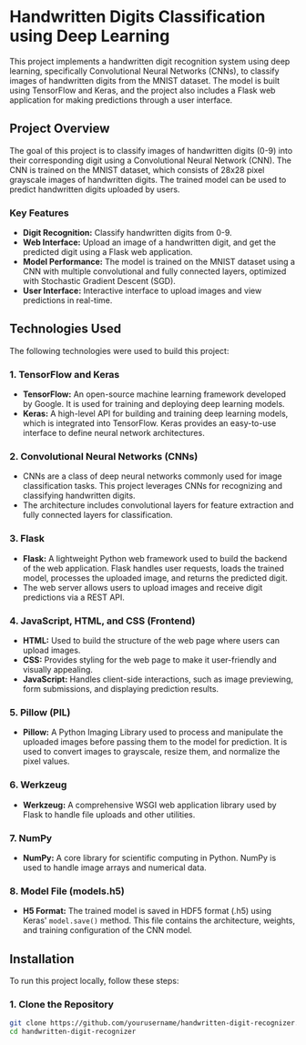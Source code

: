 # Handwritten Digits Classification using Deep Learning

This project implements a handwritten digit recognition system using deep learning, specifically Convolutional Neural Networks (CNNs), to classify images of handwritten digits from the MNIST dataset. The model is built using TensorFlow and Keras, and the project also includes a Flask web application for making predictions through a user interface.

## Project Overview

The goal of this project is to classify images of handwritten digits (0-9) into their corresponding digit using a Convolutional Neural Network (CNN). The CNN is trained on the MNIST dataset, which consists of 28x28 pixel grayscale images of handwritten digits. The trained model can be used to predict handwritten digits uploaded by users.

### Key Features

- **Digit Recognition:** Classify handwritten digits from 0-9.
- **Web Interface:** Upload an image of a handwritten digit, and get the predicted digit using a Flask web application.
- **Model Performance:** The model is trained on the MNIST dataset using a CNN with multiple convolutional and fully connected layers, optimized with Stochastic Gradient Descent (SGD).
- **User Interface:** Interactive interface to upload images and view predictions in real-time.

## Technologies Used

The following technologies were used to build this project:

### 1. **TensorFlow and Keras**
   - **TensorFlow:** An open-source machine learning framework developed by Google. It is used for training and deploying deep learning models.
   - **Keras:** A high-level API for building and training deep learning models, which is integrated into TensorFlow. Keras provides an easy-to-use interface to define neural network architectures.
   
### 2. **Convolutional Neural Networks (CNNs)**
   - CNNs are a class of deep neural networks commonly used for image classification tasks. This project leverages CNNs for recognizing and classifying handwritten digits.
   - The architecture includes convolutional layers for feature extraction and fully connected layers for classification.

### 3. **Flask**
   - **Flask:** A lightweight Python web framework used to build the backend of the web application. Flask handles user requests, loads the trained model, processes the uploaded image, and returns the predicted digit.
   - The web server allows users to upload images and receive digit predictions via a REST API.
   
### 4. **JavaScript, HTML, and CSS (Frontend)**
   - **HTML:** Used to build the structure of the web page where users can upload images.
   - **CSS:** Provides styling for the web page to make it user-friendly and visually appealing.
   - **JavaScript:** Handles client-side interactions, such as image previewing, form submissions, and displaying prediction results.
   
### 5. **Pillow (PIL)**
   - **Pillow:** A Python Imaging Library used to process and manipulate the uploaded images before passing them to the model for prediction. It is used to convert images to grayscale, resize them, and normalize the pixel values.

### 6. **Werkzeug**
   - **Werkzeug:** A comprehensive WSGI web application library used by Flask to handle file uploads and other utilities.

### 7. **NumPy**
   - **NumPy:** A core library for scientific computing in Python. NumPy is used to handle image arrays and numerical data.

### 8. **Model File (models.h5)**
   - **H5 Format:** The trained model is saved in HDF5 format (.h5) using Keras' `model.save()` method. This file contains the architecture, weights, and training configuration of the CNN model.

## Installation

To run this project locally, follow these steps:

### 1. Clone the Repository

```bash
git clone https://github.com/yourusername/handwritten-digit-recognizer.git
cd handwritten-digit-recognizer
